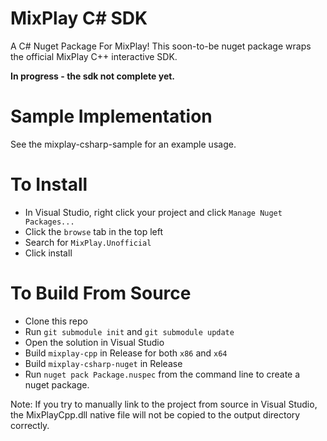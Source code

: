 # MixPlay C# SDK
A C# Nuget Package For MixPlay! This soon-to-be nuget package wraps the official MixPlay C++ interactive SDK.

**In progress - the sdk not complete yet.**

# Sample Implementation 
See the mixplay-csharp-sample for an example usage.

# To Install 
- In Visual Studio, right click your project and click `Manage Nuget Packages...`
- Click the `browse` tab in the top left
- Search for `MixPlay.Unofficial`
- Click install

# To Build From Source
- Clone this repo
- Run `git submodule init` and `git submodule update`
- Open the solution in Visual Studio
- Build `mixplay-cpp` in Release for both `x86` and `x64`
- Build `mixplay-csharp-nuget` in Release
- Run `nuget pack Package.nuspec` from the command line to create a nuget package.

Note: If you try to manually link to the project from source in Visual Studio, the MixPlayCpp.dll native file will not be copied to the output directory correctly.
